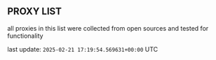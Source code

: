 ## PROXY LIST

all proxies in this list were collected from open sources and tested for functionality

last update: `2025-02-21 17:19:54.569631+00:00` UTC